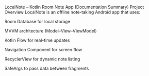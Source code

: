  LocalNote – Kotlin Room Note App (Documentation Summary)
 Project Overview
LocalNote is an offline note-taking Android app that uses:

 Room Database for local storage

 MVVM architecture (Model–View–ViewModel)

 Kotlin Flow for real-time updates

 Navigation Component for screen flow

 RecyclerView for dynamic note listing

 SafeArgs to pass data between fragments
